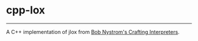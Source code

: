 # cpp-lox
---
A C++ implementation of jlox from [Bob Nystrom's Crafting Interpreters](http://craftinginterpreters.com/).
